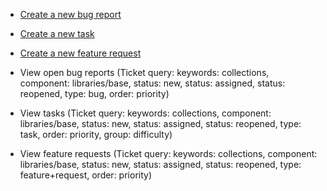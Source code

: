 - [Create a new bug report](/trac/ghc/trac/ghc/newticket?version=6.4.1&keywords=collections&component=libraries/base&type=bug)
- [Create a new task](/trac/ghc/trac/ghc/newticket?version=6.4.1&keywords=collections&component=libraries/base&type=task)
- [Create a new feature request](/trac/ghc/trac/ghc/newticket?version=6.4.1&keywords=collections&component=libraries/base&type=feature+request)

- View open bug reports (Ticket query: keywords: collections,
  component: libraries/base, status: new, status: assigned, status: reopened,
  type: bug, order: priority)
- View tasks (Ticket query: keywords: collections, component: libraries/base,
  status: new, status: assigned, status: reopened, type: task, order: priority,
  group: difficulty)
- View feature requests (Ticket query: keywords: collections,
  component: libraries/base, status: new, status: assigned, status: reopened,
  type: feature+request, order: priority)

